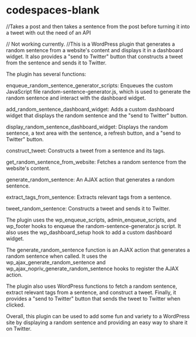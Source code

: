 # codespaces-blank
//Takes a post and then takes a sentence from the post before turning it into a tweet with out the need of an API

// Not working currently.
//This is a WordPress plugin that generates a random sentence from a website's content and displays it in a dashboard widget. It also provides a "send to Twitter" button that constructs a tweet from the sentence and sends it to Twitter.

The plugin has several functions:

enqueue_random_sentence_generator_scripts: Enqueues the custom JavaScript file random-sentence-generator.js, which is used to generate the random sentence and interact with the dashboard widget.

add_random_sentence_dashboard_widget: Adds a custom dashboard widget that displays the random sentence and the "send to Twitter" button.

display_random_sentence_dashboard_widget: Displays the random sentence, a text area with the sentence, a refresh button, and a "send to Twitter" button.

construct_tweet: Constructs a tweet from a sentence and its tags.

get_random_sentence_from_website: Fetches a random sentence from the website's content.

generate_random_sentence: An AJAX action that generates a random sentence.

extract_tags_from_sentence: Extracts relevant tags from a sentence.

tweet_random_sentence: Constructs a tweet and sends it to Twitter.

The plugin uses the wp_enqueue_scripts, admin_enqueue_scripts, and wp_footer hooks to enqueue the random-sentence-generator.js script. It also uses the wp_dashboard_setup hook to add a custom dashboard widget.

The generate_random_sentence function is an AJAX action that generates a random sentence when called. It uses the wp_ajax_generate_random_sentence and wp_ajax_nopriv_generate_random_sentence hooks to register the AJAX action.

The plugin also uses WordPress functions to fetch a random sentence, extract relevant tags from a sentence, and construct a tweet. Finally, it provides a "send to Twitter" button that sends the tweet to Twitter when clicked.

Overall, this plugin can be used to add some fun and variety to a WordPress site by displaying a random sentence and providing an easy way to share it on Twitter.
